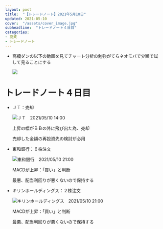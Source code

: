 ```yaml
---
layout: post
title:  "【トレードノート】2021年5月10日"
updated: 2021-05-10
cover:  "/assets/cover_image.jpg"
subheadline:  "トレードノート４日目"
categories: 
- 投資
- トレードノート
---
```


* 高橋ダンの以下の動画を見てチャート分析の勉強がてらネオモバで少額で試して見ることにする

    [![](https://img.youtube.com/vi/VJu8uJPC54o/0.jpg)](https://youtu.be/VJu8uJPC54o "MACDの使い方")

# トレードノート４日目

* ＪＴ：売却

    ![](https://www.tradingview.com/x/3mpzS2Hl/ "ＪＴ　2021/05/10 14:00")

    上昇の幅がＢＢの外に飛び出た為、売却

    売却した金額の再投資先の検討が必用

* 東和銀行：６株注文

    ![](https://www.tradingview.com/x/BXBWCGLt/ "東和銀行　2021/05/10 21:00")

    MACDが上昇：「買い」と判断

    最悪、配当利回りが悪くないので保持する

* キリンホールディングス：２株注文

    ![](https://www.tradingview.com/x/yRbmFqBr/ "キリンホールディングス　2021/05/10 21:00")

    MACDが上昇：「買い」と判断

    最悪、配当利回りが悪くないので保持する